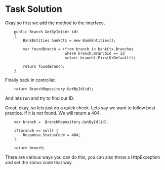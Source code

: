 # Task Solution

Okay so first we add the method to the interface.

```
    public Branch GetById(int id)
    {
        BankEntities bankCtx = new BankEntities();

        var foundBranch = (from branch in bankCtx.Branches
                           where branch.BranchId == id
                           select branch).FirstOrDefault();

        return foundBranch;
    }
```

Finally back in controller.

```
    return BranchRepository.GetById(id);
```

And lets run and try to find our ID.

Great, okay, so lets just do a quick check. Lets say we want to follow best practice. If it is not found. We will return a 404.

```
    var branch =  BranchRepository.GetById(id);

    if(branch == null) {
        Response.StatusCode = 404;
    }

    return branch;
```

There are various ways you can do this, you can also throw a HttpException and set the status code that way.

